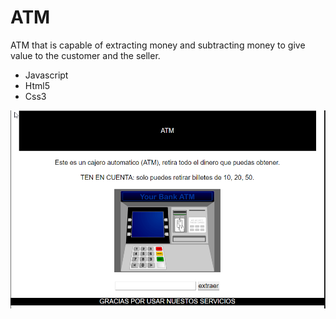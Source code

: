 # ATM
ATM that is capable of extracting money and subtracting money to give value to the customer and the seller.

- Javascript
- Html5
- Css3


<img src="https://github.com/JuanDiegoAcostaT/ATM/blob/master/images/atmbrowser.png" />
